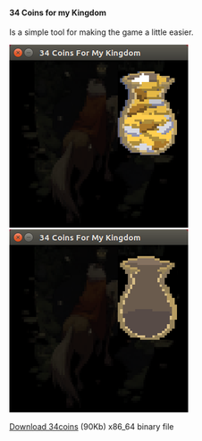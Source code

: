#### 34 Coins for my Kingdom 

Is a simple tool for making the game a little easier.


[![s1](./images/snapshot1.png)](./images/snapshot1.png)
[![s1](./images/snapshot2.png)](./images/snapshot2.png)

[Download 34coins](./34coins) (90Kb) x86_64 binary file